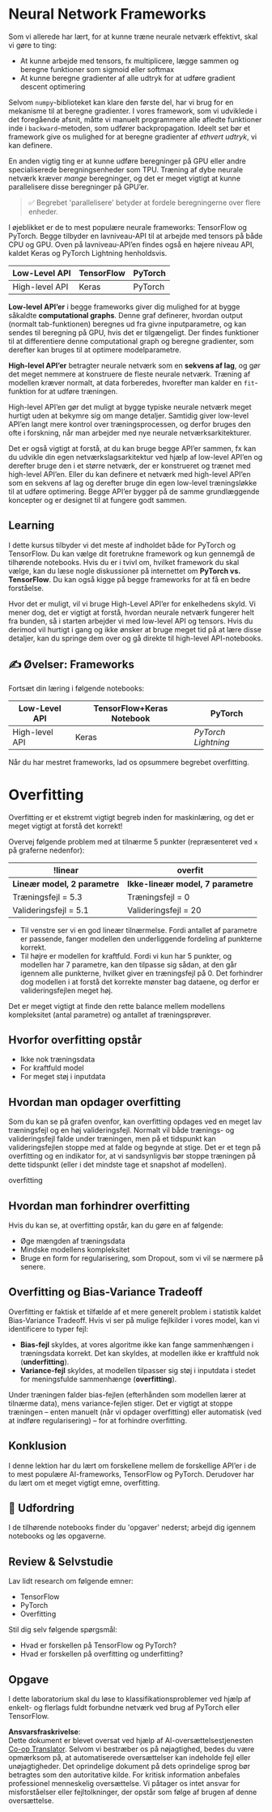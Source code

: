 <!--
CO_OP_TRANSLATOR_METADATA:
{
  "original_hash": "b5466bcedc3c75aa35476270362f626a",
  "translation_date": "2025-07-09T16:32:57+00:00",
  "source_file": "15-rag-and-vector-databases/data/frameworks.md",
  "language_code": "da"
}
-->
# Neural Network Frameworks

Som vi allerede har lært, for at kunne træne neurale netværk effektivt, skal vi gøre to ting:

* At kunne arbejde med tensors, fx multiplicere, lægge sammen og beregne funktioner som sigmoid eller softmax
* At kunne beregne gradienter af alle udtryk for at udføre gradient descent optimering

Selvom `numpy`-biblioteket kan klare den første del, har vi brug for en mekanisme til at beregne gradienter. I vores framework, som vi udviklede i det foregående afsnit, måtte vi manuelt programmere alle afledte funktioner inde i `backward`-metoden, som udfører backpropagation. Ideelt set bør et framework give os mulighed for at beregne gradienter af *ethvert udtryk*, vi kan definere.

En anden vigtig ting er at kunne udføre beregninger på GPU eller andre specialiserede beregningsenheder som TPU. Træning af dybe neurale netværk kræver *mange* beregninger, og det er meget vigtigt at kunne parallelisere disse beregninger på GPU’er.

> ✅ Begrebet 'parallelisere' betyder at fordele beregningerne over flere enheder.

I øjeblikket er de to mest populære neurale frameworks: TensorFlow og PyTorch. Begge tilbyder en lavniveau-API til at arbejde med tensors på både CPU og GPU. Oven på lavniveau-API’en findes også en højere niveau API, kaldet Keras og PyTorch Lightning henholdsvis.

Low-Level API | TensorFlow| PyTorch  
--------------|-------------------------------------|--------------------------------  
High-level API| Keras| PyTorch  

**Low-level API’er** i begge frameworks giver dig mulighed for at bygge såkaldte **computational graphs**. Denne graf definerer, hvordan output (normalt tab-funktionen) beregnes ud fra givne inputparametre, og kan sendes til beregning på GPU, hvis det er tilgængeligt. Der findes funktioner til at differentiere denne computational graph og beregne gradienter, som derefter kan bruges til at optimere modelparametre.

**High-level API’er** betragter neurale netværk som en **sekvens af lag**, og gør det meget nemmere at konstruere de fleste neurale netværk. Træning af modellen kræver normalt, at data forberedes, hvorefter man kalder en `fit`-funktion for at udføre træningen.

High-level API’en gør det muligt at bygge typiske neurale netværk meget hurtigt uden at bekymre sig om mange detaljer. Samtidig giver low-level API’en langt mere kontrol over træningsprocessen, og derfor bruges den ofte i forskning, når man arbejder med nye neurale netværksarkitekturer.

Det er også vigtigt at forstå, at du kan bruge begge API’er sammen, fx kan du udvikle din egen netværkslagsarkitektur ved hjælp af low-level API’en og derefter bruge den i et større netværk, der er konstrueret og trænet med high-level API’en. Eller du kan definere et netværk med high-level API’en som en sekvens af lag og derefter bruge din egen low-level træningsløkke til at udføre optimering. Begge API’er bygger på de samme grundlæggende koncepter og er designet til at fungere godt sammen.

## Learning

I dette kursus tilbyder vi det meste af indholdet både for PyTorch og TensorFlow. Du kan vælge dit foretrukne framework og kun gennemgå de tilhørende notebooks. Hvis du er i tvivl om, hvilket framework du skal vælge, kan du læse nogle diskussioner på internettet om **PyTorch vs. TensorFlow**. Du kan også kigge på begge frameworks for at få en bedre forståelse.

Hvor det er muligt, vil vi bruge High-Level API’er for enkelhedens skyld. Vi mener dog, det er vigtigt at forstå, hvordan neurale netværk fungerer helt fra bunden, så i starten arbejder vi med low-level API og tensors. Hvis du derimod vil hurtigt i gang og ikke ønsker at bruge meget tid på at lære disse detaljer, kan du springe dem over og gå direkte til high-level API-notebooks.

## ✍️ Øvelser: Frameworks

Fortsæt din læring i følgende notebooks:

Low-Level API | TensorFlow+Keras Notebook | PyTorch  
--------------|-------------------------------------|--------------------------------  
High-level API| Keras | *PyTorch Lightning*

Når du har mestret frameworks, lad os opsummere begrebet overfitting.

# Overfitting

Overfitting er et ekstremt vigtigt begreb inden for maskinlæring, og det er meget vigtigt at forstå det korrekt!

Overvej følgende problem med at tilnærme 5 punkter (repræsenteret ved `x` på graferne nedenfor):

!linear | overfit  
-------------------------|--------------------------  
**Lineær model, 2 parametre** | **Ikke-lineær model, 7 parametre**  
Træningsfejl = 5.3 | Træningsfejl = 0  
Valideringsfejl = 5.1 | Valideringsfejl = 20  

* Til venstre ser vi en god lineær tilnærmelse. Fordi antallet af parametre er passende, fanger modellen den underliggende fordeling af punkterne korrekt.
* Til højre er modellen for kraftfuld. Fordi vi kun har 5 punkter, og modellen har 7 parametre, kan den tilpasse sig sådan, at den går igennem alle punkterne, hvilket giver en træningsfejl på 0. Det forhindrer dog modellen i at forstå det korrekte mønster bag dataene, og derfor er valideringsfejlen meget høj.

Det er meget vigtigt at finde den rette balance mellem modellens kompleksitet (antal parametre) og antallet af træningsprøver.

## Hvorfor overfitting opstår

  * Ikke nok træningsdata  
  * For kraftfuld model  
  * For meget støj i inputdata  

## Hvordan man opdager overfitting

Som du kan se på grafen ovenfor, kan overfitting opdages ved en meget lav træningsfejl og en høj valideringsfejl. Normalt vil både trænings- og valideringsfejl falde under træningen, men på et tidspunkt kan valideringsfejlen stoppe med at falde og begynde at stige. Det er et tegn på overfitting og en indikator for, at vi sandsynligvis bør stoppe træningen på dette tidspunkt (eller i det mindste tage et snapshot af modellen).

overfitting

## Hvordan man forhindrer overfitting

Hvis du kan se, at overfitting opstår, kan du gøre en af følgende:

 * Øge mængden af træningsdata  
 * Mindske modellens kompleksitet  
 * Bruge en form for regularisering, som Dropout, som vi vil se nærmere på senere.

## Overfitting og Bias-Variance Tradeoff

Overfitting er faktisk et tilfælde af et mere generelt problem i statistik kaldet Bias-Variance Tradeoff. Hvis vi ser på mulige fejlkilder i vores model, kan vi identificere to typer fejl:

* **Bias-fejl** skyldes, at vores algoritme ikke kan fange sammenhængen i træningsdata korrekt. Det kan skyldes, at modellen ikke er kraftfuld nok (**underfitting**).
* **Variance-fejl** skyldes, at modellen tilpasser sig støj i inputdata i stedet for meningsfulde sammenhænge (**overfitting**).

Under træningen falder bias-fejlen (efterhånden som modellen lærer at tilnærme data), mens variance-fejlen stiger. Det er vigtigt at stoppe træningen – enten manuelt (når vi opdager overfitting) eller automatisk (ved at indføre regularisering) – for at forhindre overfitting.

## Konklusion

I denne lektion har du lært om forskellene mellem de forskellige API’er i de to mest populære AI-frameworks, TensorFlow og PyTorch. Derudover har du lært om et meget vigtigt emne, overfitting.

## 🚀 Udfordring

I de tilhørende notebooks finder du 'opgaver' nederst; arbejd dig igennem notebooks og løs opgaverne.

## Review & Selvstudie

Lav lidt research om følgende emner:

- TensorFlow  
- PyTorch  
- Overfitting  

Stil dig selv følgende spørgsmål:

- Hvad er forskellen på TensorFlow og PyTorch?  
- Hvad er forskellen på overfitting og underfitting?  

## Opgave

I dette laboratorium skal du løse to klassifikationsproblemer ved hjælp af enkelt- og flerlags fuldt forbundne netværk ved brug af PyTorch eller TensorFlow.

**Ansvarsfraskrivelse**:  
Dette dokument er blevet oversat ved hjælp af AI-oversættelsestjenesten [Co-op Translator](https://github.com/Azure/co-op-translator). Selvom vi bestræber os på nøjagtighed, bedes du være opmærksom på, at automatiserede oversættelser kan indeholde fejl eller unøjagtigheder. Det oprindelige dokument på dets oprindelige sprog bør betragtes som den autoritative kilde. For kritisk information anbefales professionel menneskelig oversættelse. Vi påtager os intet ansvar for misforståelser eller fejltolkninger, der opstår som følge af brugen af denne oversættelse.
